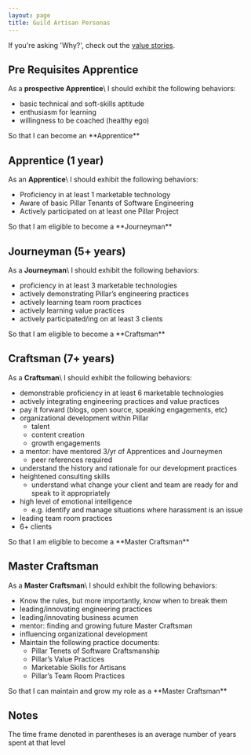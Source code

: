 ```yaml
---
layout: page
title: Guild Artisan Personas
---
```


If you're asking 'Why?', check out the [value stories](./value_stories.html).

Pre Requisites Apprentice
-------------------------
As a **prospective Apprentice**\\
I should exhibit the following behaviors:
<ul>
<li>basic technical and soft-skills aptitude</li>
<li>enthusiasm for learning</li>
<li>willingness to be coached (healthy ego)</li>
</ul>
So that I can become an **Apprentice**

Apprentice (1 year)
-------------------
As an **Apprentice**\\
I should exhibit the following behaviors:
<ul>
<li>Proficiency in at least 1 marketable technology</li>
<li>Aware of basic Pillar Tenants of Software Engineering</li>
<li>Actively participated on at least one Pillar Project</li>
</ul>
So that I am eligible to become a **Journeyman**

Journeyman (5+ years)
---------------------
As a **Journeyman**\\
I should exhibit the following behaviors:
<ul>
<li>proficiency in at least 3 marketable technologies</li>
<li>actively demonstrating Pillar’s engineering practices</li>
<li>actively learning team room practices</li>
<li>actively learning value practices</li>
<li>actively participated/ing on at least 3 clients</li>
</ul>
So that I am eligible to become a **Craftsman**
 
Craftsman (7+ years)
--------------------
As a **Craftsman**\\
I should exhibit the following behaviors:
<ul>
<li>demonstrable proficiency in at least 6 marketable technologies</li>
<li>actively integrating engineering practices and value practices</li>
<li>pay it forward (blogs, open source, speaking engagements, etc)</li>
<li>organizational development within Pillar
    <ul>
    <li>talent</li>
    <li>content creation</li>
    <li>growth engagements</li>
    </ul>
</li>
<li>a mentor: have mentored 3/yr of Apprentices and Journeymen
    <ul>
    <li>peer references required</li>
    </ul>
</li>
<li>understand the history and rationale for our development practices</li>
<li>heightened consulting skills
    <ul>
    <li>understand what change your client and team are ready for and speak to it appropriately</li>
    </ul>
</li>
<li>high level of emotional intelligence
    <ul>
    <li>e.g. identify and manage situations where harassment is an issue</li>
    </ul>
</li>
<li>leading team room practices</li>
<li>6+ clients</li>
</ul>
So that I am eligible to become a **Master Craftsman**

Master Craftsman
----------------
As a **Master Craftsman**\\
I should exhibit the following behaviors:
<ul>
<li>Know the rules, but more importantly, know when to break them</li>
<li>leading/innovating engineering practices</li>
<li>leading/innovating business acumen</li>
<li>mentor: finding and growing future Master Craftsman</li>
<li>influencing organizational development</li>
<li>Maintain the following practice documents:
    <ul>
    <li>Pillar Tenets of Software Craftsmanship</li>
    <li>Pillar’s Value Practices</li>
    <li>Marketable Skills for Artisans</li>
    <li>Pillar’s Team Room Practices</li>
    </ul>
</li>
</ul>
So that I can maintain and grow my role as a **Master Craftsman**

Notes
-----
The time frame denoted in parentheses is an average number of years spent at that level
